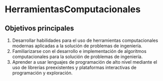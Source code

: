 # HerramientasComputacionales

## Objetivos principales

1. Desarrollar habilidades para el uso de herramientas computacionales modernas aplicadas a la solución de problemas de ingeniería. 
2. Familiarizarse con el desarrollo e implementación de algoritmos computacionales para la solución de problemas de ingeniería.
3. Aprender a usar lenguajes de programación de alto nivel mediante el uso de librerías preexistentes y plataformas interactivas de programación y exploración.
